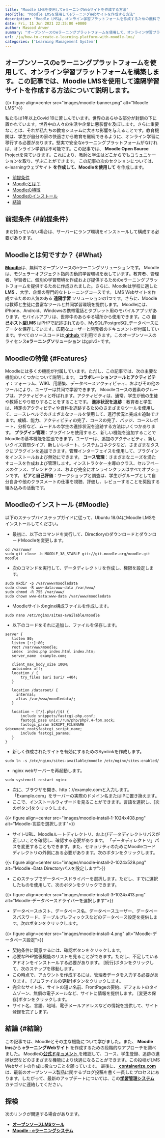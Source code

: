 ```yaml
---
title: "Moodle LMSを使用してeラーニングWebサイトを作成する方法" 
seoTitle: "Moodle LMSを使用してeラーニングWebサイトを作成する方法" 
description: "Moodle LMSは、オンライン学習プラットフォームを作成するための無料でオープンソースのeラーニングソリューションです。それに慣れるためのガイドをチェックしてください。" 
date: Fri, 11 Jun 2021 22:35:00 +0000
author: Masood Anwer
summary: "オープンソースのeラーニングプラットフォームを使用して、オンライン学習プラットフォームを構築します。この記事では、Moodle LMSを使用して遠隔学習サイトを作成する方法について説明します。" 
url: /ja/how-to-create-e-learning-platform-with-moodle-lms/
categories: ['Learning Management System']
---
```


## オープンソースのeラーニングプラットフォームを使用して、オンライン学習プラットフォームを構築します。この記事では、Moodle LMSを使用して遠隔学習サイトを作成する方法について説明します。

{{< figure align=center src="images/moodle-banner.png" alt="Moodle LMS">}}

私たちは1年以上Covid 19に苦しんでいます。世界のあらゆる部分が封鎖の下に置かれています。世界中の人々の生活や企業に悪影響を及ぼします。さらに重要なことは、それが私たちの教育システムに大きな影響を与えることです。教育機関は、学生が自分の家の快適さから教育を継続できるように、オンライン学習に移行する必要があります。堅実で安全なeラーニングプラットフォームがなければ、オンライン学習は不可能です。この記事では、 **Moodle Open Source** Projectを見ていきます。これにより、教師と学生はどこからでもコミュニケーションを取り、学ぶことができます。
この記事の次のセクションについては、e-learningウェブサイト **を作成して、Moodleを使用して** を作成します。
  * [前提条件][1]
  * [Moodleとは？][2]
  * [Moodleの特徴][3]
  * [Moodleのインストール][4]
  * [結論][5]

## 前提条件 {#前提条件}

まだ持っていない場合は、サーバーにランプ環境をインストールして構成する必要があります。

## Moodleとは何ですか？ {#What}

[ **Moodle**][6]は、無料でオープンソースのeラーニングソリューションです。 Moodleは、モジュラーオブジェクト指向の動的学習環境を表しています。教育者、管理者、学習者に、個別の学習環境を作成および提供するためのeラーニングプラットフォームを提供するために作成されました。さらに、Moodleは学校に適した **LMS** 、大学、企業の専門的なトレーニングコースです。 LMS Webサイトを作成するための人気のある **遠隔学習** ソリューションの1つです。さらに、Moodleは教師と生徒に豊富なツールと共同学習環境を提供します。 Moodleには、iPhone、Android、Windowsの携帯電話とタブレット用のモバイルアプリがあります。モバイルアプリは、世界中のあらゆる場所から使用できます。この **自己ホスト型LMS** はPHPで記述されており、MySQL/PostgreSQLデータベースにデータを保存しています。広範なユーザーと開発者のドキュメントが付属しています。すべてのソースコードは[ **github** ][7]で利用できます。このオープンソースのライセンス**eラーニングソリューション** はgplv3+です。

## Moodleの特徴 {#Features}

Moodleには多くの機能が付属しています。ただし、この記事では、次の主要な機能のいくつかについて説明します。
**コラボレーションツールとアクティビティ**：フォーラム、WIKI、用語集、データベースアクティビティ、およびその他のツールにより、ユーザーは共同で学習できます。 Moodleコースの要素のグループは、アクティビティと呼ばれます。アクティビティは、通常、学生が他の生徒や教師とやり取りすることをすることです。
**進捗状況を追跡**：教育者と学生は、特定のアクティビティや資料を追跡するためのさまざまなツールを使用して、コースレベルでのさまざまなツールを使用して、進行状況と完成を追跡できます。成績、能力、アクティビティの完了、コースの完了、バッジ、コースレポート、分析など、ムードルの学生の進捗状況を追跡する方法はいくつかあります。
**プラグイン管理**：プラグインを使用すると、新しい機能を追加することでMoodleの基本機能を拡張できます。ユーザーは、追加のアクティビティ、新しいクイズ質問タイプ、新しいレポート、システムコネクタなど、さまざまなタスクにプラグインを追加できます。管理インターフェイスを使用して、プラグインをインストールおよび無効にできます。
**コース管理**：さまざまなニーズを満たすコースを作成および管理します。インストラクター主導のクラス、セルフペースのクラス、ブレンドクラス、および完全にオンラインクラスはすべてオプションです。
**ピアと自己評価**：ワークショップと調査は、学生がグループとして自分自身や他のクラスメートの仕事を視聴、評価し、レビューすることを奨励する組み込みの活動です。

## Moodleのインストール {#Moodle}

以下のステップバイステップガイドに従って、Ubuntu 18.04にMoodle LMSをインストールしてください。
* 最初に、以下のコマンドを実行して、DirectloryのダウンロードとダウンロードMoodleを変更します。
```
cd /var/www/
sudo git clone -b MOODLE_38_STABLE git://git.moodle.org/moodle.git moodle
```
* 次のコマンドを実行して、データディレクトリを作成し、権限を設定します。
```
sudo mkdir -p /var/www/moodledata
sudo chown -R www-data:www-data /var/www/
sudo chmod -R 755 /var/www/
sudo chown www-data:www-data /var/www/moodledata
```
  * Moodleサイトのnginx構成ファイルを作成します。
```
sudo nano /etc/nginx/sites-available/moodle
```
* 以下のコードをそれに追加し、ファイルを保存します。
```
server {
   listen 80;
   listen [::]:80;
   root /var/www/moodle;
   index  index.php index.html index.htm;
   server_name  example.com;

   client_max_body_size 100M;
   autoindex off;
   location / {
       try_files $uri $uri/ =404;
   }

   location /dataroot/ {
     internal;
     alias /var/www/moodledata/;
   }

   location ~ [^/].php(/|$) {
       include snippets/fastcgi-php.conf;
       fastcgi_pass unix:/run/php/php7.4-fpm.sock;
       fastcgi_param SCRIPT_FILENAME $document_root$fastcgi_script_name;
       include fastcgi_params;
   }
}
```
* 新しく作成されたサイトを有効にするためのSymlinkを作成します。
```
sudo ln -s /etc/nginx/sites-available/moodle /etc/nginx/sites-enabled/
```
  * nginx webサーバーを再起動します。
```
sudo systemctl restart nginx
```
* 次に、ブラウザを開き、http：//example.comと入力します。 「Example.com」をサーバーの実際のドメイン名またはIPに置き換えます。
* ここで、インストールウィザードを見ることができます。言語を選択し、[次のボタン]をクリックします。

{{< figure align=center src="images/moodle-install-1-1024x408.png" alt="Moodle-言語を選択します">}}

* サイトURL、Moodleルートディレクトリ、およびデータディレクトリパスが正しいことを確認し、確認する必要があります。 「データディレクトリ」パスを変更することもできます。また、セキュリティのためにMoodleコードディレクトリの外側にある必要があります。次のボタンをクリックします。

{{< figure align=center src="images/moodle-install-2-1024x529.png" alt="Moodle -Data Directoryパスを設定します">}}

* このステップでデータベースドライバーを選択します。ただし、すでに選択したものを使用して、次のボタンをクリックできます。

{{< figure align=center src="images/moodle-install-3-1024x413.png" alt="Moodle-データベースドライバーを選択します">}}

* データベースホスト、データベース名、データベースユーザー、データベースパスワード、テーブルプレフィックスなどのデータベース設定を提供します。次のボタンをクリックします。

{{< figure align=center src="images/moodle-install-4.png" alt="Moodle-データベース設定">}}

* 契約条件に同意するには、確認ボタンをクリックします。
* 必要なPHP拡張機能のリストを見ることができます。ただし、不足しているアドオンをインストールする必要があります。 [続行]ボタンをクリックして、次のステップを移動します。
* この時点で、アカウントを作成するには、管理者データを入力する必要があります。 [プロファイルの更新]ボタンをクリックします。
* 完全なサイト名、サイトの短い名前、FrontPageの要約、デフォルトのタイムゾーン、無償の電子メールなど、サイトに情報を提供します。 [変更の保存]ボタンをクリックします。
* サイト名、言語、地域、電子メールアドレスなどの情報を提供して、サイト登録を完了します。

## 結論 {#結論}

この記事では、Moodleとその主な機能について学びました。また、 **Moodle lms**から **eラーニングWebサイト** を作成するための段階的なアプローチを調べました。 Moodleの[**公式ドキュメント** ][8]を確認して、コース、学生登録、追跡の進捗状況などのさまざまな機能により快適になることができます。この投稿がLMS Webサイトの作成に役立つことを願っています。
最後に、[ **containerize.com**][9]は、最新のオープンソース製品に関するブログ投稿を書く一貫したプロセスにあります。したがって、最新のアップデートについては、この[**学習管理システム** ][10]カテゴリに連絡してください。

## 探検
次のリンクが関連する場合があります。
* [ **オープンソースLMSツール** ][11]
* [ **Moodle  -  eラーニングシステム** ][12]



[1]: #Prerequisites
[2]: #What
[3]: #Features
[4]: #Moodle
[5]: #Conclusion
[6]: https://moodle.org/
[7]: https://github.com/moodle/moodle
[8]: https://docs.moodle.org/
[9]: https://containerize.com
[10]: https://blog.containerize.com/category/learning-management-system/
[11]: https://products.containerize.com/lms/
[12]: https://products.containerize.com/lms/moodle/

